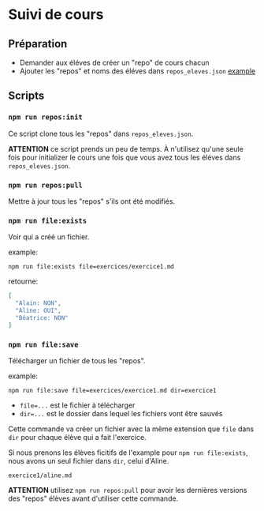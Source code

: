# Suivi de cours

## Préparation

* Demander aux éléves de créer un "repo" de cours chacun
* Ajouter les "repos" et noms des éléves dans `repos_eleves.json` [example](https://github.com/idris-maps/suivi-de-cours/blob/master/repos_eleves.json)

## Scripts

### `npm run repos:init`

Ce script clone tous les "repos" dans `repos_eleves.json`.

**ATTENTION** ce script prends un peu de temps. À n'utilisez qu'une seule fois pour initializer le cours une fois que vous avez tous les éléves dans `repos_eleves.json`.

### `npm run repos:pull`

Mettre à jour tous les "repos" s'ils ont été modifiés.

### `npm run file:exists`

Voir qui a créé un fichier.

example:

```
npm run file:exists file=exercices/exercice1.md
```

retourne:

```json
[
  "Alain: NON",
  "Aline: OUI",
  "Béatrice: NON"
]
```

### `npm run file:save`

Télécharger un fichier de tous les "repos".

example:

```
npm run file:save file=exercices/exercice1.md dir=exercice1
```

* `file=...` est le fichier à télécharger
* `dir=...` est le dossier dans lequel les fichiers vont être sauvés

Cette commande va créer un fichier avec la même extension que `file` dans `dir` pour chaque élève qui a fait l'exercice.

Si nous prenons les élèves ficitifs de l'example pour `npm run file:exists`, nous avons un seul fichier dans `dir`, celui d'Aline.

```
exercice1/aline.md
```

**ATTENTION** utilisez `npm run repos:pull` pour avoir les dernières versions des "repos" élèves avant d'utiliser cette commande.